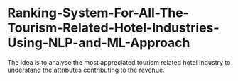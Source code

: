 # Ranking-System-For-All-The-Tourism-Related-Hotel-Industries-Using-NLP-and-ML-Approach
The idea is to analyse the most appreciated tourism related hotel industry to understand the attributes contributing to the revenue. 
